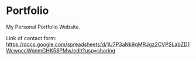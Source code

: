 # Portfolio
My Personal Portfolio Website.

Link of contact form: https://docs.google.com/spreadsheets/d/1U7P3aNk9qMRJgz2CVPSLabZD1WcwqccWpnmGHK58PMw/edit?usp=sharing
